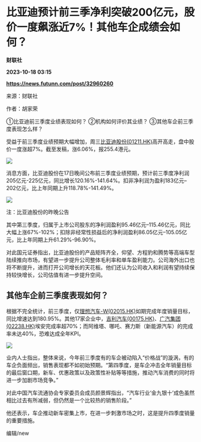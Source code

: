 # 比亚迪预计前三季净利突破200亿元，股价一度飙涨近7%！其他车企成绩会如何？
**财联社**

**2023-10-18 03:15**

**https://news.futunn.com/post/32960260**

来源：财联社

作者：胡家荣

①比亚迪前三季度业绩表现如何？ ②机构如何评价其业绩？ ③其他车企前三季度表现怎么样？

受益于前三季度业绩预期大幅增加，周三[比亚迪股份(01211.HK)](https://www.futunn.com/quote/stock?m=hk&code=01211)高开高走，盘中股价一度涨超7%。截至发稿，涨6.06%，报255.4港元。

![](https://postimg.futunn.com/16975965557253210563432.png)

消息方面，比亚迪股份在17日晚间公布前三季度业绩预期，预计前三季度净利润205亿元-225亿元，同比增长120.16%-141.64%。扣非净利润为盈利183亿元–202亿元，比上年同期上升118.78%-141.49%。

![](https://postimg.futunn.com/16975959907906670531894.jpeg)

注：比亚迪股份的昨晚公告

其中第三季度，归属于上市公司股东的净利润盈利95.46亿元–115.46亿元，同比大幅上涨67%-102%；扣除非经常性损益后的净利润盈利86.05亿元–105.05亿元，比上年同期上升61.29%-96.90%。

对此国元证券指出，比亚迪股份的产品矩阵齐全，仰望、方程豹和腾势等高端车型陆续推向市场，有望进一步提升公司整体毛利率和单车盈利能力。公司海外出口也将不断提升，进而打开公司增长的天花板。他们还认为公司收入和利润有望持续保持较快增长，公司估值有进一步提升空间。

其他车企前三季度表现如何？
-------------

根据不完全统计，前三季度，仅[理想汽车-W(02015.HK)](https://www.futunn.com/quote/stock?m=hk&code=02015)如期完成年度销量目标，同比增速达到180.95%。其他17家企业中，[吉利汽车(00175.HK)](https://www.futunn.com/quote/stock?m=hk&code=00175)、[广汽集团(02238.HK)](https://www.futunn.com/quote/stock?m=hk&code=02238)埃安完成率超70%；而阿维塔、哪吒、赛力斯（新能源汽车）的完成率未达40%，恐难达成全年KPI。

![](https://postimg.futunn.com/16975959907268792456101.png)

业内人士指出，整体来说，今年前三季度有的车企被动陷入“价格战”的漩涡，有的车企负面频出，销售表现都不如初始预期。“第四季度，是车企冲击全年销量目标的最后窗口期，新车、优惠政策以及政策性补贴等等措施，推动汽车消费的同时将进一步加剧市场竞争。”

对此中国汽车流通协会专家委员会成员颜景辉指出，“汽车行业‘金九银十’成色虽然相比过去有所减弱，但仍然是一个比较热的销售阶段。”

他还表示，车企推动新车密集上市，在进一步刺激市场之时，这是提升四季度销量的重要措施。

编辑/new